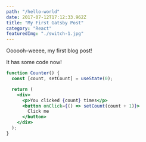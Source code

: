 ```yaml
---
path: "/hello-world"
date: 2017-07-12T17:12:33.962Z
title: "My First Gatsby Post"
category: "React"
featuredImg: "./switch-1.jpg"
---
```


Oooooh-weeee, my first blog post!

It has some code now!

```jsx
function Counter() {
  const [count, setCount] = useState(0);

  return (
    <div>
      <p>You clicked {count} times</p>
      <button onClick={() => setCount(count + 1)}>
        Click me
      </button>
    </div>
  );
}
```
